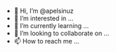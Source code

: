 - 👋 Hi, I’m @apelsinuz
- 👀 I’m interested in ...
- 🌱 I’m currently learning ...
- 💞️ I’m looking to collaborate on ...
- 📫 How to reach me ...

<!---
apelsinuz/apelsinuz is a ✨ special ✨ repository because its `README.md` (this file) appears on your GitHub profile.
You can click the Preview link to take a look at your changes.
--->
